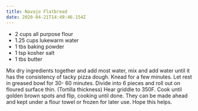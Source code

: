 ```yaml
---
title: Navajo Flatbread
date: 2020-04-21T14:49:46.154Z
---
```

* 2 cups all purpose flour
* 1.25 cups lukewarm water
* 1 tbs baking powder
* 1 tsp kosher salt
* 1 tbs butter

Mix dry ingredients together and add most water, mix and add water until it has the consistency of tacky pizza dough. Knead for a few minutes. Let rest in greased bowl for 30- 60 minutes. Divide into 6 pieces and roll out on floured surface thin. (Tortilla thickness) Hear griddle to 350F. Cook until golden brown spots and flip, cooking until done. They can be made ahead and kept under a flour towel or frozen for later use. Hope this helps.